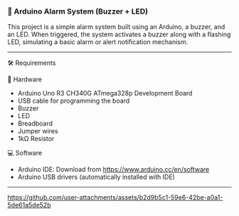 ### 🔔 Arduino Alarm System (Buzzer + LED)

This project is a simple alarm system built using an Arduino, a buzzer, and an LED. When triggered, the system activates a buzzer along with a flashing LED, simulating a basic alarm or alert notification mechanism.

---

🛠️ Requirements

🔧 Hardware
*  Arduino Uno R3 CH340G ATmega328p Development Board
*  USB cable for programming the board
*  Buzzer
*  LED
*  Breadboard
*  Jumper wires
*  1kΩ Resistor

💻 Software
*  Arduino IDE: Download from https://www.arduino.cc/en/software
*  Arduino USB drivers (automatically installed with IDE)
---
https://github.com/user-attachments/assets/b2d9b5c1-59e6-42be-a0a1-5de61a5de52b

